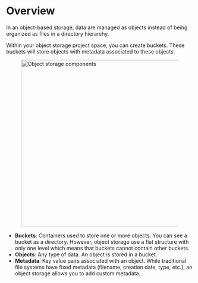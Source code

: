# Overview

In an object-based storage, data are managed as objects instead of being 
organized as files in a directory hierarchy.

Within your object storage project space, you can create buckets. These 
buckets will store objects with metadata associated to these objects. 

<figure>
  <img 
    src="/assets/images/object-storage-component.svg" 
    width="450"
    alt="Object storage components"
  >
</figure>

- **Buckets**: Containers used to store one or more objects. You can see a 
  bucket as a directory. However, object storage use a flat structure with only 
  one level which means that buckets cannot contain other buckets.
- **Objects**: Any type of data. An object is stored in a bucket.
- **Metadata**: Key value pairs associated with an object. While traditional 
  file systems have fixed metadata (filename, creation date, type, etc.), an 
  object storage allows you to add custom metadata.
